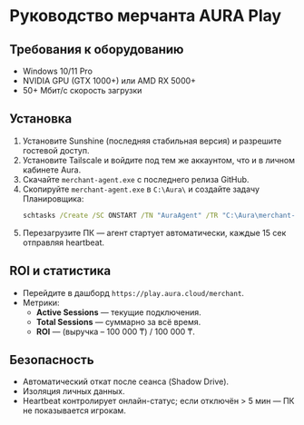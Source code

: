 # Руководство мерчанта AURA Play

## Требования к оборудованию
- Windows 10/11 Pro
- NVIDIA GPU (GTX 1000+) или AMD RX 5000+
- 50+ Мбит/с скорость загрузки

## Установка
1. Установите Sunshine (последняя стабильная версия) и разрешите гостевой доступ.
2. Установите Tailscale и войдите под тем же аккаунтом, что и в личном кабинете Aura.
3. Скачайте `merchant-agent.exe` с последнего релиза GitHub.
4. Скопируйте `merchant-agent.exe` в `C:\Aura\` и создайте задачу Планировщика:
   ```cmd
   schtasks /Create /SC ONSTART /TN "AuraAgent" /TR "C:\Aura\merchant-agent.exe --backend https://api.aura.cloud"
   ```
5. Перезагрузите ПК — агент стартует автоматически, каждые 15 сек отправляя heartbeat.

## ROI и статистика
- Перейдите в дашборд `https://play.aura.cloud/merchant`.
- Метрики:
  * **Active Sessions** — текущие подключения.
  * **Total Sessions** — суммарно за всё время.
  * **ROI** — (выручка – 100 000 ₸) / 100 000 ₸.

## Безопасность
- Автоматический откат после сеанса (Shadow Drive).
- Изоляция личных данных.
- Heartbeat контролирует онлайн-статус; если отключён > 5 мин — ПК не показывается игрокам.
